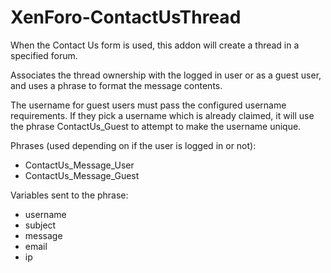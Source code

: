 XenForo-ContactUsThread
======================

When the Contact Us form is used, this addon will create a thread in a specified forum.

Associates the thread ownership with the logged in user or as a guest user, and uses a phrase to format the message contents.

The username for guest users must pass the configured username requirements. If they pick a username which is already claimed, it will use the phrase ContactUs_Guest to attempt to make the username unique.

Phrases (used depending on if the user is logged in or not):
- ContactUs_Message_User
- ContactUs_Message_Guest

Variables sent to the phrase:
- username
- subject
- message
- email
- ip